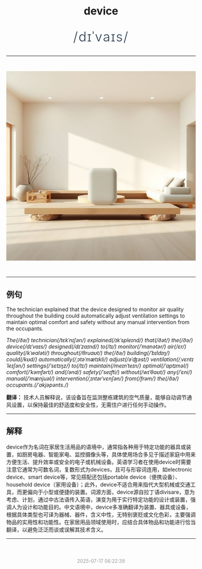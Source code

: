 <div align="center">

# device

<div style="margin: 30px 0;">
<h1 style="font-size: 2.5em; font-weight: 300; letter-spacing: 2px; margin: 0; color: #2c3e50;">
/dɪˈvaɪs/
</h1>
</div>

</div>

---

<div align="center" style="margin: 40px 0;">

![device](images/device.png)

</div>

---

## 例句

The technician explained that the device designed to monitor air quality throughout the building could automatically adjust ventilation settings to maintain optimal comfort and safety without any manual intervention from the occupants.

*The(/ðə/) technician(/tɛkˈnɪʃən/) explained(/ɪkˈspleɪnd/) that(/ðət/) the(/ðə/) device(/dɪˈvaɪs/) designed(/dɪˈzaɪnd/) to(/tɪ/) monitor(/ˈmɑnətər/) air(/ɛr/) quality(/kˈwɑləti/) throughout(/θruaʊt/) the(/ðə/) building(/ˈbɪldɪŋ/) could(/kʊd/) automatically(/ˌɔtəˈmætɪkli/) adjust(/əˈʤəst/) ventilation(/ˌvɛntɪˈleɪʃən/) settings(/ˈsɛtɪŋz/) to(/tɪ/) maintain(/meɪnˈteɪn/) optimal(/ˈɑptɪməl/) comfort(/ˈkəmfərt/) and(/ənd/) safety(/ˈseɪfti/) without(/wɪˈθaʊt/) any(/ˈɛni/) manual(/ˈmænjuəl/) intervention(/ˌɪntərˈvɛnʃən/) from(/frəm/) the(/ðə/) occupants.(/ˈɑkjəpənts./)*

**翻译：** 技术人员解释说，该设备旨在监测整栋建筑的空气质量，能够自动调节通风设置，以保持最佳的舒适度和安全性，无需住户进行任何手动操作。

---

## 解释

device作为名词在家居生活用品的语境中，通常指各种用于特定功能的器具或装置，如厨房电器、智能家电、监控摄像头等，具体使用场合多见于描述家庭中用来方便生活、提升效率或安全的电子或机械设备。英语学习者在使用device时需要注意它通常为可数名词，复数形式为devices，且可与形容词连用，如electronic device、smart device等，常见搭配还包括portable device（便携设备）、household device（家用设备）；此外，device不适合用来指代大型机械或交通工具，而更偏向于小型或便捷的装置。词源方面，device源自拉丁语divisare，意为考虑、计划，通过中古法语传入英语，演变为用于实行特定功能的设计或装置，强调人为设计和功能目的。中文语境中，device多准确翻译为装置、器具或设备，根据具体类型也可译为器械、器件，含义中性，无特别褒贬或文化色彩，主要强调物品的实用性和功能性。在家居用品领域使用时，应结合具体物品和功能进行恰当翻译，以避免泛泛而谈或误解其技术含义。


---

<div align="center" style="margin-top: 50px;">
<small style="color: #999; font-size: 0.9em;">2025-07-17 06:22:39</small>
</div>
